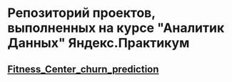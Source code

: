 # Репозиторий проектов, выполненных на курсе "Аналитик Данных" Яндекс.Практикум

## <a href="https://github.com/IrinaCherkova/Projects/tree/main/Fitness_Center_churn_prediction">Fitness_Center_churn_prediction</a> 
